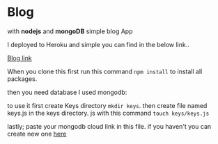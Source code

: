 # Blog


with **nodejs** and  **mongoDB** simple blog App

I deployed to Heroku and simple you can find in the below link..

[Blog link](https://kayseblog.herokuapp.com/blogs)


When you clone this first run this command <code>npm install</code> to install all packages.

then you need database I used mongodb:

to use it first create Keys directory <code>mkdir keys</code>. then create file named keys.js in the keys directory.
js with this command <code>touch keys/keys.js</code>

lastly; paste your mongodb cloud link in this file. if you haven't you can create new one [here](https://cloud.mongodb.com)
